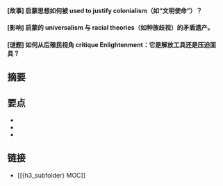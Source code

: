 #### [故事] 启蒙思想如何被 used to justify colonialism（如“文明使命”）？


#### [影响] 启蒙的 universalism 与 racial theories（如种族歧视）的矛盾遗产。


#### [谜题] 如何从后殖民视角 critique Enlightenment：它是解放工具还是压迫面具？


## 摘要


## 要点

- 
- 
- 

## 链接

- [[{h3_subfolder} MOC]]
